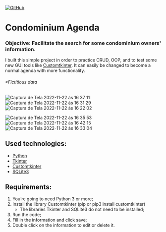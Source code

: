 [![GitHub](https://img.shields.io/github/license/franciscocezar/project_agenda)](https://github.com/franciscocezar/project_agenda/blob/main/LICENSE)
# Condominium Agenda
### Objective: Facilitate the search for some condominium owners' information.

I built this simple project in order to practice CRUD, OOP, and to test some new GUI tools like [Customtkinter](https://github.com/TomSchimansky/CustomTkinter). It can easily be changed to become a normal agenda with more functionality.

###### *Fictitious data
![Captura de Tela 2022-11-22 às 16 37 11](https://user-images.githubusercontent.com/102926017/203405752-db2585f6-1cfe-4c76-9335-e776e99dd38b.png)
![Captura de Tela 2022-11-22 às 16 31 29](https://user-images.githubusercontent.com/102926017/203404731-eaee9177-ec07-49ac-b1a5-88000a1febdf.png)
![Captura de Tela 2022-11-22 às 16 22 02](https://user-images.githubusercontent.com/102926017/203404101-300080bc-95b6-4faf-99d5-a88a0f45d3d0.png)

![Captura de Tela 2022-11-22 às 16 35 53](https://user-images.githubusercontent.com/102926017/203405475-3024233d-6724-4839-a6e1-2ea5ded02105.png)
![Captura de Tela 2022-11-22 às 16 42 15](https://user-images.githubusercontent.com/102926017/203406657-5b6a50c2-fcae-414e-86c7-49e52f72d1a3.png)
![Captura de Tela 2022-11-22 às 16 33 04](https://user-images.githubusercontent.com/102926017/203405027-123137ac-459d-4009-98d9-18a662bbc028.png)

## Used technologies:

* [Python](https://www.python.org/)
* [Tkinter](https://docs.python.org/3/library/tkinter.html)
* [Customtkinter](https://pypi.org/project/customtkinter/0.3/)
* [SQLite3](https://docs.python.org/3/library/sqlite3.html)

## Requirements:

1. You’re going to need Python 3 or more;
2. Install the library Customtkinter (pip or pip3 install customtkinter)  
   - The libraries Tkinter and SQLite3 do not need to be installed;
4. Run the code;
5. Fill in the information and click save;
6. Double click on the information to edit or delete it.



